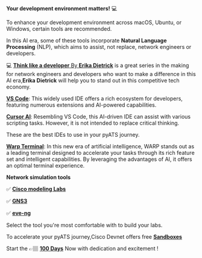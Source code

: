 **Your development environment matters!**  :computer:

To enhance your development environment across macOS, Ubuntu, or Windows, certain tools are recommended.

In this AI era, some of these tools incorporate **Natural Language Processing** (NLP), which aims to assist, not replace, network engineers or developers.

:computer: [**Think like a developer** By **Erika Dietrick**](https://www.youtube.com/playlist?list=PLvfm4aNXLC8wiJs-YGVQXUwukv06z5NJS) is a great series in the making for network engineers and developers who want to make a difference in this AI era,**Erika Dietrick** will help you to stand out in this competitive tech economy.

[**VS Code**](https://code.visualstudio.com/): This widely used IDE offers a rich ecosystem for developers, featuring numerous extensions and AI-powered capabilities.

[**Cursor AI**](https://www.cursor.com/): Resembling VS Code, this AI-driven IDE can assist with various scripting tasks. However, it is not intended to replace critical thinking.

These are the best IDEs to use in your pyATS journey. 

[**Warp Terminal**](https://www.warp.dev/): In this new era of artificial intelligence, WARP  stands out as a leading terminal designed to accelerate your tasks through its rich feature set and intelligent capabilities. By leveraging the advantages of AI, it offers an optimal terminal experience.

**Network simulation tools** 

:white_check_mark: [**Cisco modeling Labs**](https://developer.cisco.com/docs/modeling-labs/cml-free/#cisco-modeling-labs---free) 

:white_check_mark: [**GNS3**](https://gns3.com/software/download) 

:white_check_mark: [**eve-ng**](https://www.eve-ng.net/)

Select the tool you're most comfortable with to build your labs.

To accelerate your pyATS journey,Cisco Devnet offers free [**Sandboxes**](https://developer.cisco.com/site/sandbox/)

Start the &#128073;&#127997; [**100 Days**](https://github.com/verlaine-muhungu/100-Days-of-Cisco-PyATS-/blob/main/Days%20/The%20100%20Days.md) Now with dedication and excitement !
